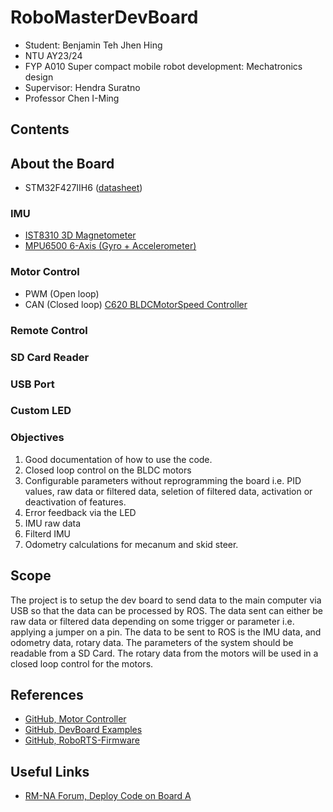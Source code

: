 # RoboMasterDevBoard
- Student: Benjamin Teh Jhen Hing
- NTU AY23/24
- FYP A010 Super compact mobile robot development: Mechatronics design
- Supervisor: Hendra Suratno
- Professor Chen I-Ming  

## Contents
## About the Board
- STM32F427IIH6 ([datasheet](https://www.st.com/en/microcontrollers-microprocessors/stm32f427ii.html))
### IMU
-  [IST8310 3D Magnetometer](./DataSheet/IST8310_3D_Magnetometer.pdf)
- [MPU6500 6-Axis (Gyro + Accelerometer)](./DataSheet/MPU-6500.pdf)
### Motor Control
- PWM (Open loop)
- CAN (Closed loop) [C620 BLDCMotorSpeed Controller](./DataSheet/RBMC620BLDCMotorSpeedController.pdf)
### Remote Control
### SD Card Reader
### USB Port
### Custom LED

### Objectives
1. Good documentation of how to use the code. 
2. Closed loop control on the BLDC motors
3. Configurable parameters without reprogramming the board i.e. PID values, raw data or filtered data, seletion of filtered data, activation or deactivation of features. 
4. Error feedback via the LED
5. IMU raw data
6. Filterd IMU
7. Odometry calculations for mecanum and skid steer. 

## Scope
The project is to setup the dev board to send data to the main computer via USB so that the data can be processed by ROS. The data sent can either be raw data or filtered data depending on some trigger or parameter i.e. applying a jumper on a pin. The data to be sent to ROS is the IMU data, and odometry data, rotary data. The parameters of the system should be readable from a SD Card. The rotary data from the motors will be used in a closed loop control for the motors. 

## References
- [GitHub, Motor Controller](https://github.com/RoboGrinder-ECE/Motor_Control.git)
- [GitHub, DevBoard Examples](https://github.com/RoboMaster/DevelopmentBoard-Examples.git)
- [GitHub, RoboRTS-Firmware](https://github.com/RoboMaster/RoboRTS-Firmware.git)
## Useful Links
- [RM-NA Forum, Deploy Code on Board A](https://forums.robomasterna.com/t/how-to-write-and-deploy-code-to-the-development-board-type-a/91/2)
